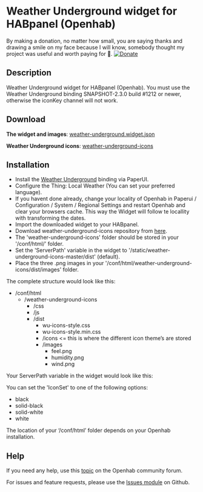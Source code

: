 # Weather Underground widget for HABpanel (Openhab)
By making a donation, no matter how small, you are saying thanks and drawing a smile on my face because I will know, somebody thought my project was useful and worth paying for 🤩. [![Donate](https://img.shields.io/badge/Donate-PayPal-green.svg)](https://www.paypal.com/cgi-bin/webscr?cmd=_s-xclick&hosted_button_id=QARL4KXHHZSK8)

## Description
Weather Underground widget for HABpanel (Openhab). You must use the Weather Underground binding SNAPSHOT-2.3.0 build #1212 or newer, otherwise the iconKey channel will not work.

## Download
**The widget and images**: [weather-underground.widget.json](https://github.com/BasvanH/habpanel-widget-weatherunderground)

**Weather Underground icons**: [weather-underground-icons](https://www.npmjs.com/package/weather-underground-icons)

## Installation
- Install the [Weather Underground](https://docs.openhab.org/addons/bindings/weatherunderground/readme.html) binding via PaperUI.
- Configure the Thing: Local Weather (You can set your preferred language).
- If you havent done already, change your locality of Openhab in Paperui / Configuration / System / Regional Settings and restart Openhab and clear your browsers cache. This way the Widget will follow te locallity with transforming the dates.
- Import the downloaded widget to your HABpanel.
- Download weather-underground-icons repository from [here](https://github.com/manifestinteractive/weather-underground-icons).
- The 'weather-underground-icons' folder should be stored in your '/conf/html/' folder.
- Set the 'ServerPath' variable in the widget to '/static/weather-underground-icons-master/dist' (default).
- Place the three .png images in your '/conf/html/weather-underground-icons/dist/images' folder.

The complete structure would look like this:

- /conf/html
  - /weather-underground-icons
    - /css
    - /js
    - /dist
      - wu-icons-style.css
      - wu-icons-style.min.css
      - /icons <= this is where the different icon theme’s are stored
      - /images
        - feel.png
        - humidity.png
        - wind.png
        
Your ServerPath variable in the widget would look like this:

<div ng-init="ServerPath='/static/weather-underground-icons-master/dist'; IconSet='white'">

You can set the 'IconSet' to one of the following options:
- black
- solid-black
- solid-white
- white

The location of your ‘/conf/html’ folder depends on your Openhab installation.

## Help
If you need any help, use this [topic](https://community.openhab.org/t/weather-underground-widget-with-forecast/40260) on the Openhab community forum.

For issues and feature requests, please use the [Issues module](https://github.com/BasvanH/habpanel-widget-weatherunderground/issues) on Github.
